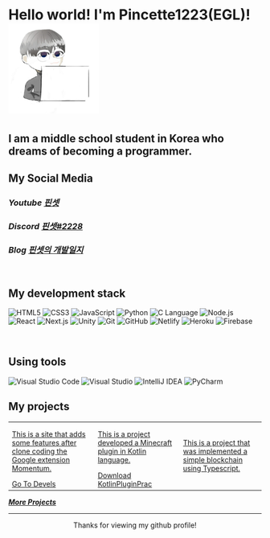 <h1> Hello world! I'm Pincette1223(EGL)! <img src="profile.png" height="180"></h1>

<h2>I am a middle school student in Korea who dreams of becoming a programmer.</h2>

<p>
  <h2>My Social Media</h2>
  <em>
    <h3>
    Youtube
      <a href="https://www.youtube.com/channel/UCy1rs9healcnL7izuNS8IkA">
        핀셋
      </a>
    </h3>
  </em>
  <em>
  <h3>
    Discord
    <a href="https://discord.com/users/782167918452146176">
      핀셋#2228
    </a>
  </h3>
  <h3>
    Blog
      <a href="https://pincette1223.github.io">
        핀셋의 개발일지
      </a>
    </h3>
    </em>
  </em>
</p>

<br />
<h2> My development stack </h2>

![HTML5](https://img.shields.io/badge/-HTML5-F05032.svg?&style=for-the-badge&logo=HTML5&logoColor=white)
![CSS3](https://img.shields.io/badge/-CSS3-007ACC.svg?&style=for-the-badge&logo=CSS3&logoColor=white)
![JavaScript](https://img.shields.io/badge/-JavaScript-F7DF1E.svg?&style=for-the-badge&logo=Javascript&logoColor=white)
![Python](https://img.shields.io/badge/-Python-3776AB.svg?&style=for-the-badge&logo=Python&logoColor=white)
![C Language](https://img.shields.io/badge/-C%20Language-A8B9CC.svg?&style=for-the-badge&logo=C&logoColor=white)
![Node.js](https://img.shields.io/badge/-Nodejs-43853d.svg?&style=for-the-badge&logo=Node.js&logoColor=white)
![React](https://img.shields.io/badge/-React-61DAFB.svg?style=for-the-badge&logo=React&logoColor=white)
![Next.js](https://img.shields.io/badge/-Nextjs-000000.svg?style=for-the-badge&logo=Next.js&logoColor=white)
![Unity](https://img.shields.io/badge/-Unity-FFFFFF.svg?style=for-the-badge&logo=Unity&logoColor=white)
![Git](https://img.shields.io/badge/-Git-F05032.svg?&style=for-the-badge&logo=Git&logoColor=white)
![GitHub](https://img.shields.io/badge/-GitHub-181717.svg?&style=for-the-badge&logo=GitHub&logoColor=white)
![Netlify](https://img.shields.io/badge/-Netlify-00C7B7.svg?&style=for-the-badge&logo=Netlify&logoColor=white)
![Heroku](https://img.shields.io/badge/-Heroku-430098.svg?&style=for-the-badge&logo=Heroku&logoColor=white)
![Firebase](https://img.shields.io/badge/-Firebase-FFCA28.svg?&style=for-the-badge&logo=Firebase&logoColor=white)

<br/>

<h2> Using tools </h2>

![Visual Studio Code](https://img.shields.io/badge/-Visual%20Studio%20Code-007ACC.svg?&style=for-the-badge&logo=VisualStudioCode&logoColor=white)
![Visual Studio](https://img.shields.io/badge/-Visual%20Studio-5C2D91.svg?style=for-the-badge&logo=VisualStudio&logoColor=white)
![IntelliJ IDEA](https://img.shields.io/badge/-IntelliJ%20IDEA-000000.svg?style=for-the-badge&logo=IntelliJIDEA&logoColor=white)
![PyCharm](https://img.shields.io/badge/-PyCharm-000000.svg?style=for-the-badge&logo=PyCharm&logoColor=white)

<h2>My projects</h2>
<table>
  <tbody>
    <tr>
      <td>
        <a href="https://github.com/Pincette1223/devels" title="devels">
          <p>This is a site that adds some features after clone coding the Google extension Momentum.</p>
        </a>
        <a href="https://pincette1223.github.io/devels/" title="Shortcut">Go To Devels</a>
      </td>
      <td>
        <a href="https://github.com/Pincette1223/KotlinPluginPrac" title="KotlinPluginPrac">
          <p>This is a project developed a Minecraft plugin in Kotlin language.</p>
        </a>
        <a href="https://github.com/Pincette1223/KotlinPluginPrac/releases/download/KotlinPluginPrac.jar/KotlinPluginPrac.jar" title="Download">Download KotlinPluginPrac</a>
      </td>
      <td>
        <a href="https://github.com/Pincette1223/blockchain" title="blockchain">
          <p>This is a project that was implemented a simple blockchain using Typescript.</p>
        </a>
      </td>
    </tr>
  </tbody>
</table>
<b><em><a href="https://github.com/Pincette1223?tab=repositories">More Projects</a></em></b>

---

<p align="center">
  Thanks for viewing my github profile!
</p>
